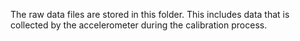 The raw data files are stored in this folder.
This includes data that is collected by the accelerometer during the calibration process.